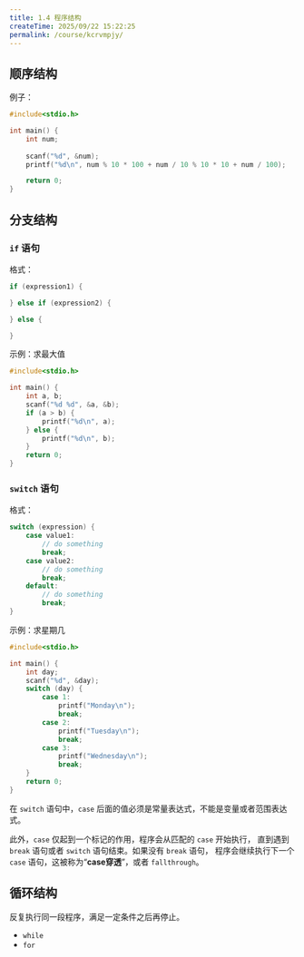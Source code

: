 ```yaml
---
title: 1.4 程序结构
createTime: 2025/09/22 15:22:25
permalink: /course/kcrvmpjy/
---
```


## 顺序结构

例子：

```c
#include<stdio.h>

int main() {
    int num;
    
    scanf("%d", &num);
    printf("%d\n", num % 10 * 100 + num / 10 % 10 * 10 + num / 100);

    return 0;
}
```

## 分支结构

### `if` 语句

格式：

```c
if (expression1) {

} else if (expression2) {

} else {

}
```

示例：求最大值

```c
#include<stdio.h>

int main() {
    int a, b;
    scanf("%d %d", &a, &b);
    if (a > b) {
        printf("%d\n", a);
    } else {
        printf("%d\n", b);
    }
    return 0;
}
```

### `switch` 语句

格式：

```c
switch (expression) {
    case value1:
        // do something
        break;
    case value2:
        // do something
        break;
    default:
        // do something
        break;
}
```

示例：求星期几

```c
#include<stdio.h>

int main() {
    int day;
    scanf("%d", &day);
    switch (day) {
        case 1:
            printf("Monday\n");
            break;
        case 2:
            printf("Tuesday\n");
            break;
        case 3:
            printf("Wednesday\n");
            break;
    }
    return 0;
}
```

在 `switch` 语句中，`case` 后面的值必须是常量表达式，不能是变量或者范围表达式。

此外，`case` 仅起到一个标记的作用，程序会从匹配的 `case` 开始执行，
直到遇到 `break` 语句或者 `switch` 语句结束。如果没有 `break` 语句，
程序会继续执行下一个 `case` 语句，这被称为“**case穿透**”，或者 `fallthrough`。

## 循环结构

反复执行同一段程序，满足一定条件之后再停止。

- `while`
- `for`
